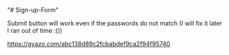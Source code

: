 "# Sign-up-Form"

Submit button will work even if the passwords do not match (I will fix it later I ran out of time :())

https://gyazo.com/abc138d89c2fcbabdef9ca2f94f95740
